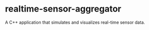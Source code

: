 # realtime-sensor-aggregator
A C++ application that simulates and visualizes real-time sensor data.
